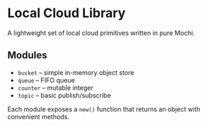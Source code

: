 # Local Cloud Library

A lightweight set of local cloud primitives written in pure Mochi.

## Modules

- `bucket` – simple in-memory object store
- `queue` – FIFO queue
- `counter` – mutable integer
- `topic` – basic publish/subscribe

Each module exposes a `new()` function that returns an object with convenient methods.
